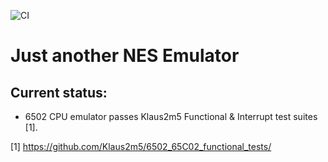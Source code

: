 ![CI](https://github.com/JuantAldea/NES/workflows/CI/badge.svg)
# Just another NES Emulator

## Current status:
- 6502 CPU emulator passes Klaus2m5 Functional & Interrupt test suites [1].


[1] https://github.com/Klaus2m5/6502_65C02_functional_tests/
